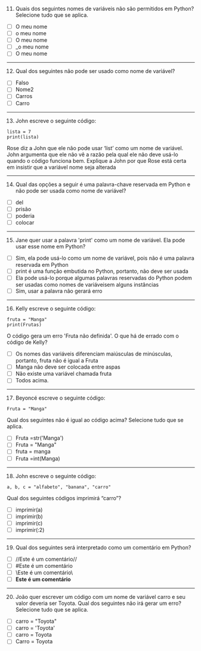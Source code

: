 11. Quais dos seguintes nomes de variáveis ​​não são permitidos em Python? Selecione tudo que se aplica.

- [ ] O meu nome
- [ ] o meu nome
- [ ] O meu nome
- [ ] _o meu nome
- [ ] O meu nome

---

12. Qual dos seguintes não pode ser usado como nome de variável?

- [ ] Falso
- [ ] Nome2
- [ ] Carros
- [ ] Carro

---

13. John escreve o seguinte código:
```{python}
lista = 7
print(lista)
```
Rose diz a John que ele não pode usar ‘list’ como um nome de variável. John argumenta que ele não vê a razão pela qual ele
não deve usá-lo quando o código funciona bem. Explique a John por que Rose está certa em insistir que a variável nome seja alterada

---

14. Qual das opções a seguir é uma palavra-chave reservada em Python e não pode ser usada como nome de variável?

- [ ] del
- [ ] prisão
- [ ] poderia
- [ ] colocar

---

15. Jane quer usar a palavra 'print' como um nome de variável. Ela pode usar esse nome em Python?

- [ ] Sim, ela pode usá-lo como um nome de variável, pois não é uma palavra reservada em Python
- [ ] print é uma função embutida no Python, portanto, não deve ser usada
- [ ] Ela pode usá-lo porque algumas palavras reservadas do Python podem ser usadas como nomes de variáveis ​​em alguns
instâncias
- [ ] Sim, usar a palavra não gerará erro

---

16. Kelly escreve o seguinte código:
```{python}
fruta = "Manga"
print(Frutas)
```
O código gera um erro 'Fruta não definida'. O que há de errado com o código de Kelly?

- [ ] Os nomes das variáveis ​​diferenciam maiúsculas de minúsculas, portanto, fruta não é igual a Fruta
- [ ] Manga não deve ser colocada entre aspas
- [ ] Não existe uma variável chamada fruta
- [ ] Todos acima.

---

17. Beyoncé escreve o seguinte código:
```{python}
Fruta = "Manga"
```
Qual dos seguintes não é igual ao código acima? Selecione tudo que se aplica.

- [ ] Fruta =str('Manga')
- [ ] Fruta = "Manga"
- [ ] fruta = manga
- [ ] Fruta =int(Manga)

---

18. John escreve o seguinte código:
```{python}
a, b, c = "alfabeto", "banana", "carro"
```
Qual dos seguintes códigos imprimirá “carro”?

- [ ] imprimir(a)
- [ ] imprimir(b)
- [ ] imprimir(c)
- [ ] imprimir(:2)

---

19. Qual dos seguintes será interpretado como um comentário em Python?

- [ ] //Este é um comentário//
- [ ] #Este é um comentário
- [ ] \\Este é um comentário\\
- [ ] **Este é um comentário**

---

20. João quer escrever um código com um nome de variável carro e seu valor deveria ser Toyota. Qual dos seguintes não irá gerar um erro? Selecione tudo que se aplica.

- [ ] carro = "Toyota"
- [ ] carro = 'Toyota'
- [ ] carro = Toyota
- [ ] Carro = Toyota